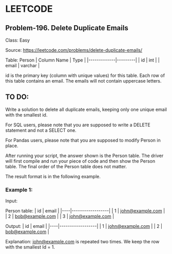 # LEETCODE
## Problem-196. Delete Duplicate Emails
Class: Easy

Source: https://leetcode.com/problems/delete-duplicate-emails/

Table: Person
| Column Name | Type    |
|-------------|---------|
| id          | int     |
| email       | varchar |

id is the primary key (column with unique values) for this table.
Each row of this table contains an email. The emails will not contain uppercase letters.

 
## TO DO: 
Write a solution to delete all duplicate emails, keeping only one unique email with the smallest id.

For SQL users, please note that you are supposed to write a DELETE statement and not a SELECT one.

For Pandas users, please note that you are supposed to modify Person in place.

After running your script, the answer shown is the Person table. The driver will first compile and run your piece of code and then show the Person table. The final order of the Person table does not matter.

The result format is in the following example.

### Example 1:

Input:

Person table:
| id | email            |
|----|------------------|
| 1  | john@example.com |
| 2  | bob@example.com  |
| 3  | john@example.com |

Output: 
| id | email            |
|----|------------------|
| 1  | john@example.com |
| 2  | bob@example.com  |

Explanation: john@example.com is repeated two times. We keep the row with the smallest Id = 1.

